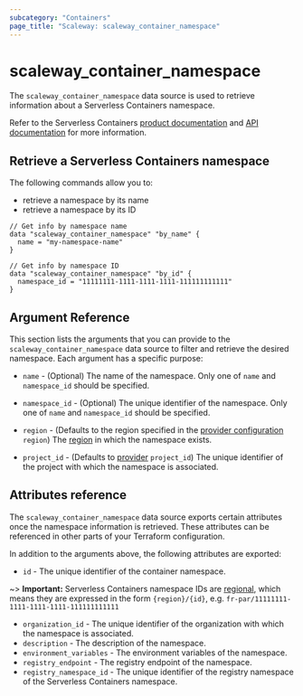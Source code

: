 ```yaml
---
subcategory: "Containers"
page_title: "Scaleway: scaleway_container_namespace"
---
```


# scaleway_container_namespace

The `scaleway_container_namespace` data source is used to retrieve information about a Serverless Containers namespace.

Refer to the Serverless Containers [product documentation](https://www.scaleway.com/en/docs/serverless/containers/) and [API documentation](https://www.scaleway.com/en/developers/api/serverless-containers/) for more information.

## Retrieve a Serverless Containers namespace

The following commands allow you to:

- retrieve a namespace by its name
- retrieve a namespace by its ID

```hcl
// Get info by namespace name
data "scaleway_container_namespace" "by_name" {
  name = "my-namespace-name"
}

// Get info by namespace ID
data "scaleway_container_namespace" "by_id" {
  namespace_id = "11111111-1111-1111-1111-111111111111"
}
```

## Argument Reference

This section lists the arguments that you can provide to the `scaleway_container_namespace` data source to filter and retrieve the desired namespace. Each argument has a specific purpose:

- `name` - (Optional) The name of the namespace. Only one of `name` and `namespace_id` should be specified.

- `namespace_id` - (Optional) The unique identifier of the namespace. Only one of `name` and `namespace_id` should be specified.

- `region` - (Defaults to the region specified in the [provider configuration](../index.md#region) `region`) The [region](../guides/regions_and_zones.md#regions) in which the namespace exists.

- `project_id` - (Defaults to [provider](../index.md#project_id) `project_id`) The unique identifier of the project with which the namespace is associated.

## Attributes reference

The `scaleway_container_namespace` data source exports certain attributes once the namespace information is retrieved. These attributes can be referenced in other parts of your Terraform configuration.

In addition to the arguments above, the following attributes are exported:

- `id` - The unique identifier of the container namespace.

~> **Important:** Serverless Containers namespace IDs are [regional](../guides/regions_and_zones.md#resource-ids), which means they are expressed in the form `{region}/{id}`, e.g. `fr-par/11111111-1111-1111-1111-111111111111`

- `organization_id` - The unique identifier of the organization with which the namespace is associated.
- `description` - The description of the namespace.
- `environment_variables` - The environment variables of the namespace.
- `registry_endpoint` - The registry endpoint of the namespace.
- `registry_namespace_id` - The unique identifier of the registry namespace of the Serverless Containers namespace.

